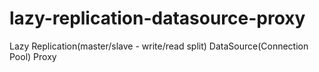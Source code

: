 lazy-replication-datasource-proxy
=================================

Lazy Replication(master/slave - write/read split) DataSource(Connection Pool) Proxy
